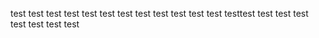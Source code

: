 test test
test test
test test
test test 
test test
test test
testtest
test test
test
test test test test